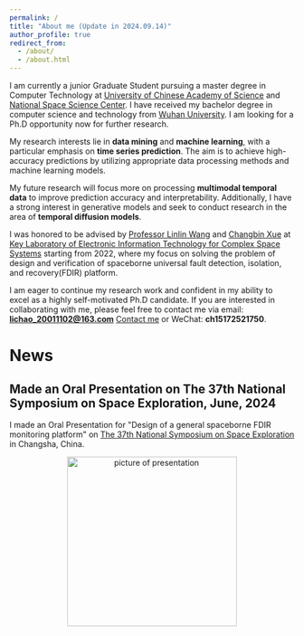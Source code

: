 ```yaml
---
permalink: /
title: "About me (Update in 2024.09.14)"
author_profile: true
redirect_from: 
  - /about/
  - /about.html
---
```


I am currently a junior Graduate Student pursuing a master degree in Computer Technology at [University of Chinese Academy of Science](https://english.ucas.ac.cn/) and [National Space Science Center](http://english.nssc.cas.cn/). I have received my bachelor degree in computer science and technology from [Wuhan University](https://en.whu.edu.cn/). I am looking for a Ph.D opportunity now for further research.

My research interests lie in **data mining** and **machine learning**, with a particular emphasis on **time series prediction**. The aim is to achieve high-accuracy predictions by utilizing appropriate data processing methods and machine learning models.

My future research will focus more on processing **multimodal temporal data** to improve prediction accuracy and interpretability. Additionally, I have a strong interest in generative models and seek to conduct research in the area of **temporal diffusion models**.

I was honored to be advised by [Professor Linlin Wang](https://people.ucas.edu.cn/~wanglinlin) and [Changbin Xue](https://people.ucas.edu.cn/~xuechangbin) at [Key Laboratory of Electronic Information Technology for Complex Space Systems](https://www.nssc.cas.cn/gjzdsys2015/seit/) starting from 2022, where my focus on solving the problem of design and verification of spaceborne universal fault detection, isolation, and recovery(FDIR) platform.

I am eager to continue my research work and confident in my ability to excel as a highly self-motivated Ph.D candidate. If you are interested in collaborating with me, please feel free to contact me via email: **lichao_20011102@163.com** [Contact me](mailto:lichao_20011102@163.com) or WeChat: **ch15172521750**.



# News
## Made an Oral Presentation on The 37th National Symposium on Space Exploration, June, 2024

I made an Oral Presentation for "Design of a general spaceborne FDIR monitoring platform" on [The 37th National Symposium on Space Exploration](https://cssr.kejie.org.cn/meeting/37QGKJTCH/) in Changsha, China.
<div style="text-align: center;">
  <img src="../images/conference.png" alt="picture of presentation" style="width:300px;">
</div>


